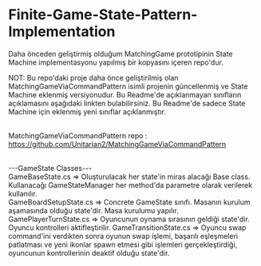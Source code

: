 # Finite-Game-State-Pattern-Implementation
Daha önceden geliştirmiş olduğum MatchingGame prototipinin State Machine implementasyonu yapılmış bir kopyasını içeren repo'dur.<br>

NOT: Bu repo'daki proje daha önce geliştirilmiş olan MatchingGameViaCommandPattern isimli projenin güncellenmiş ve State Machine eklenmiş versiyonudur. Bu Readme'de açıklanmayan sınıfların açıklamasını aşağıdaki linkten bulabilirsiniz. Bu Readme'de sadece State Machine için eklenmiş yeni sınıflar açıklanmıştır. <br><br>

MatchingGameViaCommandPattern repo : https://github.com/Unitarian2/MatchingGameViaCommandPattern <br><br>

---GameState Classes---<br>
GameBaseState.cs => Oluşturulacak her state'in miras alacağı Base class. Kullanacağı GameStateManager her method'da parametre olarak verilerek kullanılır.<br>
GameBoardSetupState.cs => Concrete GameState sınıfı. Masanın kurulum aşamasında olduğu state'dir. Masa kurulumu yapılır.
GamePlayerTurnState.cs => Oyuncunun oynama sırasının geldiği state'dir. Oyuncu kontrolleri aktifleştirilir.
GameTransitionState.cs => Oyuncu swap command'ini verdikten sonra oyunun swap işlemi, başarılı eşleşmeleri patlatması ve yeni ikonlar spawn etmesi gibi işlemleri gerçekleştirdiği, oyuncunun kontrollerinin deaktif olduğu state'dir.



